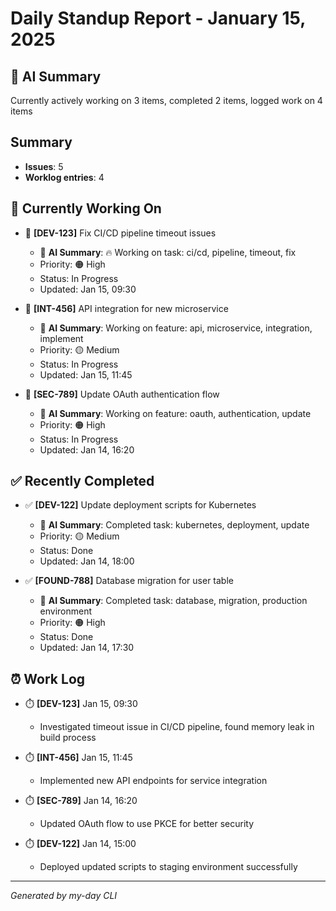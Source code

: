 # Daily Standup Report - January 15, 2025

## 🤖 AI Summary

Currently actively working on 3 items, completed 2 items, logged work on 4 items

## Summary

- **Issues**: 5
- **Worklog entries**: 4

## 🔄 Currently Working On

- 🔄 **[DEV-123]** Fix CI/CD pipeline timeout issues
  - 🤖 **AI Summary**: 🔥 Working on task: ci/cd, pipeline, timeout, fix
  - Priority: 🟠 High
  - Status: In Progress
  - Updated: Jan 15, 09:30

- 🔄 **[INT-456]** API integration for new microservice
  - 🤖 **AI Summary**: Working on feature: api, microservice, integration, implement
  - Priority: 🟡 Medium
  - Status: In Progress
  - Updated: Jan 15, 11:45

- 🔄 **[SEC-789]** Update OAuth authentication flow
  - 🤖 **AI Summary**: Working on feature: oauth, authentication, update
  - Priority: 🟠 High
  - Status: In Progress
  - Updated: Jan 14, 16:20

## ✅ Recently Completed

- ✅ **[DEV-122]** Update deployment scripts for Kubernetes
  - 🤖 **AI Summary**: Completed task: kubernetes, deployment, update
  - Priority: 🟡 Medium
  - Status: Done
  - Updated: Jan 14, 18:00

- ✅ **[FOUND-788]** Database migration for user table
  - 🤖 **AI Summary**: Completed task: database, migration, production environment
  - Priority: 🟠 High
  - Status: Done
  - Updated: Jan 14, 17:30

## ⏰ Work Log

- ⏱️ **[DEV-123]** Jan 15, 09:30
  - Investigated timeout issue in CI/CD pipeline, found memory leak in build process

- ⏱️ **[INT-456]** Jan 15, 11:45
  - Implemented new API endpoints for service integration

- ⏱️ **[SEC-789]** Jan 14, 16:20
  - Updated OAuth flow to use PKCE for better security

- ⏱️ **[DEV-122]** Jan 14, 15:00
  - Deployed updated scripts to staging environment successfully

---
*Generated by my-day CLI*